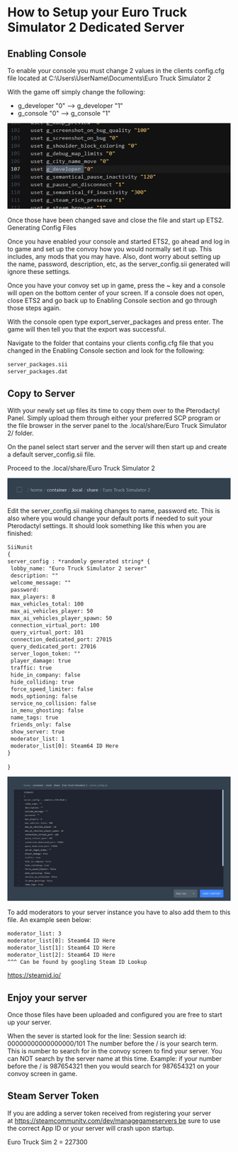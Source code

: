 # How to Setup your Euro Truck Simulator 2 Dedicated Server

## Enabling Console

To enable your console you must change 2 values in the clients config.cfg file located at C:\Users\UserName\Documents\Euro Truck Simulator 2

With the game off simply change the following:

* g_developer "0" —–> g_developer "1"
* g_console "0" —–> g_console "1"

![ ](https://raw.githubusercontent.com/tortonight/HOW-TO/main/Image/image.webp)

Once those have been changed save and close the file and start up ETS2.
Generating Config Files

Once you have enabled your console and started ETS2, go ahead and log in to game and set up the convoy how you would normally set it up. This includes, any mods that you may have. Also, dont worry about setting up the name, password, description, etc, as the server_config.sii generated will ignore these settings.

Once you have your convoy set up in game, press the ~ key and a console will open on the bottom center of your screen. If a console does not open, close ETS2 and go back up to Enabling Console section and go through those steps again.

With the console open type export_server_packages and press enter. The game will then tell you that the export was successful.

Navigate to the folder that contains your clients config.cfg file that you changed in the Enabling Console section and look for the following:
```
server_packages.sii
server_packages.dat
```
## Copy to Server

With your newly set up files its time to copy them over to the Pterodactyl Panel. Simply upload them through either your preferred SCP program or the file browser in the server panel to the .local/share/Euro Truck Simulator 2/ folder.

On the panel select start server and the server will then start up and create a default server_config.sii file.

Proceed to the .local/share/Euro Truck Simulator 2

![ ](https://raw.githubusercontent.com/tortonight/HOW-TO/main/Image/image-2.webp)

Edit the server_config.sii making changes to name, password etc. This is also where you would change your default ports if needed to suit your Pterodactyl settings. It should look something like this when you are finished:
```
SiiNunit
{
server_config : *randomly generated string* {
 lobby_name: "Euro Truck Simulator 2 server"
 description: ""
 welcome_message: ""
 password: 
 max_players: 8
 max_vehicles_total: 100
 max_ai_vehicles_player: 50
 max_ai_vehicles_player_spawn: 50
 connection_virtual_port: 100
 query_virtual_port: 101
 connection_dedicated_port: 27015
 query_dedicated_port: 27016
 server_logon_token: ""
 player_damage: true
 traffic: true
 hide_in_company: false
 hide_colliding: true
 force_speed_limiter: false
 mods_optioning: false
 service_no_collision: false
 in_menu_ghosting: false
 name_tags: true
 friends_only: false
 show_server: true
 moderator_list: 1
 moderator_list[0]: Steam64 ID Here
}

}
```
![ ](https://raw.githubusercontent.com/tortonight/HOW-TO/main/Image/image-3.webp)

To add moderators to your server instance you have to also add them to this file. An example seen below:
```
moderator_list: 3
moderator_list[0]: Steam64 ID Here
moderator_list[1]: Steam64 ID Here
moderator_list[2]: Steam64 ID Here
^^^ Can be found by googling Steam ID Lookup
```
https://steamid.io/

## Enjoy your server

Once those files have been uploaded and configured you are free to start up your server.

When the sever is started look for the line: Session search id: 00000000000000000/101 The number before the / is your search term. This is number to search for in the convoy screen to find your server. You can NOT search by the server name at this time. Example: if your number before the / is 987654321 then you would search for 987654321 on your convoy screen in game.

## Steam Server Token

If you are adding a server token received from registering your server at https://steamcommunity.com/dev/managegameservers be sure to use the correct App ID or your server will crash upon startup.

Euro Truck Sim 2 = 227300
